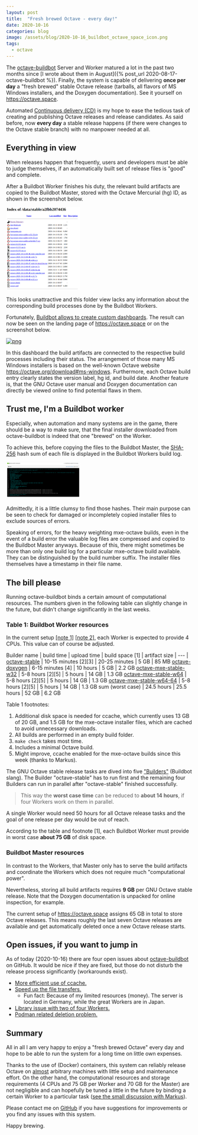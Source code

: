 ```yaml
---
layout: post
title:  "Fresh brewed Octave - every day!"
date: 2020-10-16
categories: blog
image: /assets/blog/2020-10-16_buildbot_octave_space_icon.png
tags:
  - octave
---
```


The [octave-buildbot](https://github.com/gnu-octave/octave-buildbot/)
Server and Worker matured a lot in the past two months since
[I wrote about them in August]({% post_url 2020-08-17-octave-buildbot %}).
Finally, the system is capable of delivering **once per day** a "fresh brewed"
stable Octave release (tarballs, all flavors of MS Windows installers, and the
Doxygen documentation).  See it yourself on <https://octave.space>.

Automated
[Continuous delivery (CD)](https://en.wikipedia.org/wiki/Continuous_delivery)
is my hope to ease the tedious task of creating and publishing Octave releases
and release candidates.  As said before, now **every day** a stable release
happens (if there were changes to the Octave stable branch) with no manpower
needed at all.


## Everything in view

When releases happen that frequently, users and developers must be able to
judge themselves, if an automatically built set of release files is
"good" and complete.

After a Buildbot Worker finishes his duty, the relevant build artifacts are
copied to the Buildbot Master, stored with the Octave Mercurial (hg) ID,
as shown in the screenshot below.

<a href="/assets/blog/2020-10-16_buildbot_octave_space_folder.png">
  <img src="/assets/blog/2020-10-16_buildbot_octave_space_folder.png"
       alt="png" width="200">
</a>

This looks unattractive and this folder view lacks any information about
the corresponding build processes done by the Buildbot Workers.

Fortunately,
[Buildbot allows to create custom dashboards](https://docs.buildbot.net/latest/manual/customization.html#writing-dashboards-with-flask-or-bottle).
The result can now be seen on the landing page of <https://octave.space>
or on the screenshot below.

<a href="/assets/blog/2020-10-16_buildbot_octave_space.png">
  <img src="/assets/blog/2020-10-16_buildbot_octave_space.png"
       alt="png" width="200">
</a>

In this dashboard the build artifacts are connected to the respective
build processes including their status.
The arrangement of those many MS Windows installers is based on the
well-known Octave website <https://octave.org/download#ms-windows>.
Furthermore,
each Octave build entry clearly states the version label, hg id, and build date.
Another feature is,
that the GNU Octave user manual and Doxygen documentation
can directly be viewed online to find potential flaws in them.


## Trust me, I'm a Buildbot worker

Especially, when automation and many systems are in the game,
there should be a way to make sure, that the final installer downloaded from
octave-buildbot is indeed that one "brewed" on the Worker.

To achieve this, before copying the files to the Buildbot Master,
the [SHA-256](https://en.wikipedia.org/wiki/SHA-2) hash sum of each file
is displayed in the Buildbot Workers build log.

<a href="/assets/blog/2020-10-16_buildbot_octave_space_sha256.png">
  <img src="/assets/blog/2020-10-16_buildbot_octave_space_sha256.png"
       alt="png" width="200">
</a>

Admittedly, it is a little clumsy to find those hashes.
Their main purpose can be seen to check for damaged
or incompletely copied installer files to exclude sources of errors.

Speaking of errors,
for the heavy weighting mxe-octave builds,
even in the event of a build error the valuable log files are compressed
and copied to the Buildbot Master anyways.
Because of this, there might sometimes be more than only one build log
for a particular mxe-octave build available.
They can be distinguished by the build number suffix.
The installer files themselves have a timestamp in their file name.


## The bill please

Running octave-buildbot binds a certain amount of computational resources.
The numbers given in the following table can slightly change in the future,
but didn't change significantly in the last weeks.

### Table 1: Buildbot Worker resources

In the current setup
[[note 1]](https://github.com/gnu-octave/octave-buildbot/blob/41f6c1dfbec1d2511c99ca7a889f647b60d4391a/master/defaults/master.cfg#L190)
[[note 2]](https://github.com/gnu-octave/octave-buildbot/blob/41f6c1dfbec1d2511c99ca7a889f647b60d4391a/master/defaults/master.cfg#L351),
each Worker is expected to provide 4 CPUs.
This value can of course be adjusted.


Builder name | build time | upload time | build space [1] | artifact size
| --- |
[octave-stable](https://buildbot.octave.space/#/builders/5)            | 10-15 minutes [2][3] | 20-25 minutes |  5 GB |  85 MB
[octave-doxygen](https://buildbot.octave.space/#/builders/3)           |  6-15 minutes [4]    | 10   hours    |  5 GB | 2.2 GB
[octave-mxe-stable-w32](https://buildbot.octave.space/#/builders/1)    |  5-8  hours   [2][5] |  5   hours    | 14 GB | 1.3 GB
[octave-mxe-stable-w64](https://buildbot.octave.space/#/builders/2)    |  5-8  hours   [2][5] |  5   hours    | 14 GB | 1.3 GB
[octave-mxe-stable-w64-64](https://buildbot.octave.space/#/builders/4) |  5-8  hours   [2][5] |  5   hours    | 14 GB | 1.3 GB
sum (worst case)                                                       |  24.5 hours          | 25.5 hours    | 52 GB | 6.2 GB

Table 1 footnotes:
1. Additional disk space is needed for ccache,
   which currently uses 13 GB of 20 GB,
   and 1.5 GB for the mxe-octave installer files, which are cached to avoid
   unnecessary downloads.
2. All builds are performed in an empty build folder.
3. `make check` takes most time.
4. Includes a minimal Octave build.
5. Might improve, ccache enabled for the mxe-octave builds since this week
   (thanks to Markus).


The GNU Octave stable release tasks are dived into five
["Builders"](https://docs.buildbot.net/latest/manual/concepts.html)
(Buildbot slang).
The Builder "octave-stable" has to run first and the remaining four Builders
can run in parallel after "octave-stable" finished successfully.

> This way the **worst case time** can be reduced to **about 14 hours**,
> if four Workers work on them in parallel.

A single Worker would need 50 hours for all Octave release tasks
and the goal of one release per day would be out of reach.

According to the table and footnote [1],
each Buildbot Worker must provide in worst case **about 75 GB** of disk space.

### Buildbot Master resources

In contrast to the Workers, that Master only has to serve the build artifacts
and coordinate the Workers which does not require much "computational power".

Nevertheless, storing all build artifacts requires **9 GB** per GNU Octave
stable release.  Note that the Doxygen documentation is unpacked for online
inspection, for example.

The current setup of https://octave.space assigns 65 GB in total to store
Octave releases.
This means roughly the last seven Octave releases are available
and get automatically deleted once a new Octave release starts.

## Open issues, if you want to jump in

As of today (2020-10-16) there are four open issues about
[octave-buildbot](https://github.com/gnu-octave/octave-buildbot/)
on GitHub.
It would be nice if they are fixed,
but those do not disturb the release process significantly (workarounds exist).

- [More efficient use of ccache.](https://github.com/gnu-octave/octave-buildbot/issues/2)
- [Speed up the file transfers.](https://github.com/gnu-octave/octave-buildbot/issues/5)
  - Fun fact: Because of my limited resources (money).
    The server is located in Germany, while the great Workers are in Japan.
- [Library issue with two of four Workers.](https://github.com/gnu-octave/octave-buildbot/issues/6)
- [Podman related deletion problem.](https://github.com/gnu-octave/octave-buildbot/issues/7)


## Summary

All in all I am very happy to enjoy a "fresh brewed Octave" every day
and hope to be able to run the system for a long time on little own expenses.

Thanks to the use of (Docker) containers,
this system can reliably release Octave on
[almost](https://github.com/gnu-octave/octave-buildbot/issues/6)
arbitrary machines with little setup and maintenance effort.
On the other hand, the computational resources and storage requirements
(4 CPUs and 75 GB per Worker and 70 GB for the Master) are not negligible
and can hopefully be tuned a little in the future by binding a certain
Worker to a particular task
([see the small discussion with Markus](https://github.com/gnu-octave/octave-buildbot/issues/2#issuecomment-708592746)).

Please contact me on [GitHub](https://github.com/gnu-octave/octave-buildbot/)
if you have suggestions for improvements
or you find any issues with this system.

Happy brewing.
